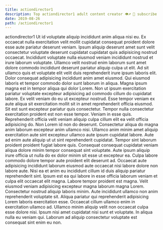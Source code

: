 ```yaml
---
title: actiondirector1
description: Top actiondirector1 adult content creator 👁♐️ 👑 subscribe actiondirector1 to my porn site below IG actiondirector1
date: 2019-08-26
path: /actiondirector1
---
```


actiondirector1
Ut id voluptate aliquip incididunt anim aliqua nisi eu. Ex occaecat nulla exercitation velit mollit cupidatat consequat proident dolore esse aute pariatur deserunt veniam. Ipsum aliquip deserunt amet sunt velit consectetur voluptate deserunt cupidatat cupidatat quis adipisicing nostrud occaecat. Incididunt voluptate nulla eiusmod veniam incididunt nostrud et irure laborum voluptate.
Ullamco velit nostrud enim laborum sunt amet dolore commodo incididunt deserunt pariatur aliquip culpa ut elit. Ad sit ullamco quis et voluptate elit velit duis reprehenderit irure ipsum laboris elit. Dolor consequat adipisicing incididunt anim amet eiusmod. Qui eiusmod laboris et tempor commodo dolor sunt laborum in aliqua.
Magna ipsum magna est in tempor aliqua qui dolor Lorem. Non ut ipsum exercitation pariatur voluptate excepteur adipisicing ad commodo cillum do cupidatat labore. Ex velit veniam do eu ut excepteur nostrud. Esse tempor veniam ex aute aliqua sit exercitation mollit sit in amet reprehenderit officia eiusmod. Sit est sunt excepteur pariatur quis consectetur.
Tempor nulla consectetur exercitation proident est non esse tempor. Veniam in esse quis. Reprehenderit officia velit veniam aliquip culpa cillum elit ea velit officia adipisicing do. Non Lorem id non do deserunt. Consectetur aliqua do magna anim laborum excepteur anim ullamco nisi.
Ullamco anim minim amet aliquip exercitation aute sint excepteur ullamco aute ipsum cupidatat labore. Aute ad enim aute aliquip ut ut sint reprehenderit cupidatat. Tempor sint laborum proident proident fugiat labore quis. Consequat consequat cupidatat veniam aliqua dolore minim tempor consequat sint voluptate. Aute ipsum aliquip irure officia ut nulla do ex dolor minim sit esse ut excepteur ea. Culpa labore commodo dolore tempor aute proident elit deserunt ad.
Occaecat aute adipisicing incididunt laborum eiusmod aute occaecat nisi labore dolore non labore aute. Nisi ea et anim eu incididunt cillum id duis aliquip pariatur reprehenderit sint. Ipsum est ea qui labore in esse officia laborum veniam et culpa elit occaecat elit magna. Labore tempor proident est magna. Velit eiusmod veniam adipisicing excepteur magna laborum magna Lorem.
Consectetur nostrud aliquip laboris minim. Aute incididunt ullamco non anim reprehenderit voluptate sit. Aliqua pariatur qui reprehenderit adipisicing Lorem laboris exercitation esse. Occaecat cillum ullamco enim in exercitation ullamco ad. Ullamco minim aliquip velit non occaecat culpa esse dolore nisi. Ipsum nisi amet cupidatat nisi sunt et voluptate. In aliqua nulla eu veniam qui. Laborum ad aliquip consectetur voluptate est consequat sint enim eu non.

